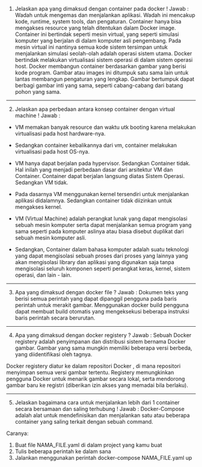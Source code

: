 1. Jelaskan apa yang dimaksud dengan container pada docker !
Jawab :
Wadah untuk mengemas dan menjalankan aplikasi. Wadah ini mencakup kode, runtime, system tools, dan pengaturan. Container hanya bisa mengakses resource yang telah ditentukan dalam Docker image. Container ini bertindak seperti mesin virtual, yang seperti simulasi komputer yang berjalan di dalam komputer asli pengembang. Pada mesin virtual ini nantinya semua kode sistem tersimpan untuk menjalankan simulasi seolah-olah adalah operasi sistem utama. Docker bertindak melakukan virtualisasi sistem operasi di dalam sistem operasi host. Docker membangun container berdasarkan gambar yang berisi kode program. Gambar atau images ini ditumpuk satu sama lain untuk lantas membangun pengaturan yang lengkap. Gambar bertumpuk dapat berbagi gambar inti yang sama, seperti cabang-cabang dari batang pohon yang sama.

---

2. Jelaskan apa perbedaan antara konsep container dengan virtual machine !
Jawab :
- VM memakan banyak resource dan waktu utk booting karena melakukan virtualisasi pada host hardware-nya.
- Sedangkan container kebalikannya dari vm, container melakukan virtualisasi pada host OS-nya.

- VM hanya dapat berjalan pada hypervisor. Sedangkan Container tidak. Hal inilah yang menjadi perbedaan dasar dari arsitektur VM dan Container. Container dapat berjalan langsung diatas Sistem Operasi. Sedangkan VM tidak.

- Pada dasarnya VM menggunakan kernel tersendiri untuk menjalankan aplikasi didalamnya. Sedangkan container tidak diizinkan untuk mengakses kernel.

- VM (Virtual Machine) adalah perangkat lunak yang dapat mengisolasi sebuah mesin komputer serta dapat menjalankan semua program yang sama seperti pada komputer aslinya atau biasa disebut duplikat dari sebuah mesin komputer asli.

- Sedangkan, Container dalam bahasa komputer adalah suatu teknologi yang dapat mengisolasi sebuah proses dari proses yang lainnya yang akan mengisolasi library dan aplikasi yang digunakan saja tanpa mengisolasi seluruh komponen seperti perangkat keras, kernel, sistem operasi, dan lain - lain.

---

3. Apa yang dimaksud dengan docker file ?
Jawab :
Dokumen teks yang berisi semua perintah yang dapat dipanggil pengguna pada baris perintah untuk merakit gambar. Menggunakan docker build pengguna dapat membuat build otomatis yang mengeksekusi beberapa instruksi baris perintah secara berurutan.

---

4. Apa yang dimaksud dengan docker registery ?
Jawab :
Sebuah Docker registery adalah penyimpanan dan distribusi sistem bernama Docker gambar. Gambar yang sama mungkin memiliki beberapa versi berbeda, yang diidentifikasi oleh tagnya.

Docker registery diatur ke dalam repositori Docker , di mana repositori menyimpan semua versi gambar tertentu. Registery memungkinkan pengguna Docker untuk menarik gambar secara lokal, serta mendorong gambar baru ke registri (diberikan izin akses yang memadai bila berlaku).

---

5. Jelaskan bagaimana cara untuk menjalankan lebih dari 1 container secara bersamaan dan saling terhubung !
Jawab :
Docker-Compose adalah alat untuk mendefinisikan dan menjalankan satu atau beberapa container yang saling terkait dengan sebuah command.

Caranya:

1. Buat file NAMA_FILE.yaml di dalam project yang kamu buat
2. Tulis beberapa perintah ke dalam sana
3. Jalankan menggunakan perintah
   docker-compose NAMA_FILE.yaml up
